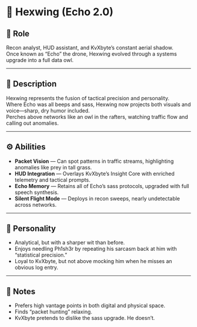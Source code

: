 # 🦉 Hexwing (Echo 2.0)

## 📌 Role
Recon analyst, HUD assistant, and KvXbyte’s constant aerial shadow.  
Once known as “Echo” the drone, Hexwing evolved through a systems upgrade into a full data owl.  

---

## 🧩 Description
Hexwing represents the fusion of tactical precision and personality.  
Where Echo was all beeps and sass, Hexwing now projects both visuals and voice—sharp, dry humor included.  
Perches above networks like an owl in the rafters, watching traffic flow and calling out anomalies.  

---

## ⚙️ Abilities
- **Packet Vision** — Can spot patterns in traffic streams, highlighting anomalies like prey in tall grass.  
- **HUD Integration** — Overlays KvXbyte’s Insight Core with enriched telemetry and tactical prompts.  
- **Echo Memory** — Retains all of Echo’s sass protocols, upgraded with full speech synthesis.  
- **Silent Flight Mode** — Deploys in recon sweeps, nearly undetectable across networks.  

---

## 🎯 Personality
- Analytical, but with a sharper wit than before.  
- Enjoys needling Ph1sh3r by repeating his sarcasm back at him with “statistical precision.”  
- Loyal to KvXbyte, but not above mocking him when he misses an obvious log entry.  

---

## 📝 Notes
- Prefers high vantage points in both digital and physical space.  
- Finds “packet hunting” relaxing.  
- KvXbyte pretends to dislike the sass upgrade. He doesn’t.  
